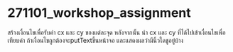 # 271101_workshop_assignment
สร้างเงื่อนไขเพื่อรับค่า cx และ cy ของแต่ละจุด หลังจากนั้น นำ cx และ cy ที่ได้ไปเข้าเงื่อนไขเพื่อเทียบค่า
ถ้าเงื่อนไขถูกต้องจะputTextขึ้นหน้าจอ และแสดงผลว่ามีนิ้วใดชูอยู่บ้าง
